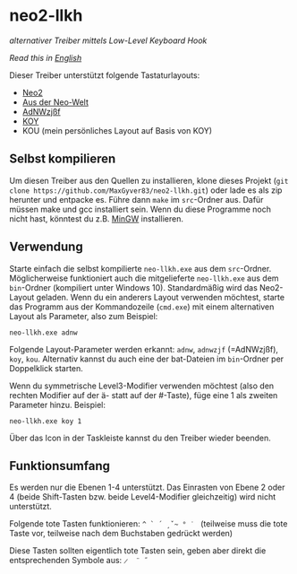 # neo2-llkh

*alternativer Treiber mittels Low-Level Keyboard Hook*

*Read this in [English](README.en.md)*

Dieser Treiber unterstützt folgende Tastaturlayouts:
* [Neo2](http://www.neo-layout.org)
* [Aus der Neo-Welt](http://www.adnw.de)
* [AdNWzjßf](http://adnw.de/index.php?n=Main.AdNWzj%c3%9ff)
* [KOY](http://adnw.de/index.php?n=Main.SeitlicheNachbaranschl%c3%a4ge)
* KOU (mein persönliches Layout auf Basis von KOY)

## Selbst kompilieren
Um diesen Treiber aus den Quellen zu installieren, klone dieses Projekt (`git clone https://github.com/MaxGyver83/neo2-llkh.git`) oder lade es als zip herunter und entpacke es. Führe dann `make` im `src`-Ordner aus. Dafür müssen make und gcc installiert sein. Wenn du diese Programme noch nicht hast, könntest du z.B. [MinGW](https://sourceforge.net/projects/mingw/) installieren.

## Verwendung
Starte einfach die selbst kompilierte `neo-llkh.exe` aus dem `src`-Ordner. Möglicherweise funktioniert auch die mitgelieferte `neo-llkh.exe` aus dem `bin`-Ordner (kompiliert unter Windows 10). Standardmäßig wird das Neo2-Layout geladen. Wenn du ein anderers Layout verwenden möchtest, starte das Programm aus der Kommandozeile (`cmd.exe`) mit einem alternativen Layout als Parameter, also zum Beispiel:

`neo-llkh.exe adnw`

Folgende Layout-Parameter werden erkannt: `adnw`, `adnwzjf` (=AdNWzjßf), `koy`, `kou`. Alternativ kannst du auch eine der bat-Dateien im `bin`-Ordner per Doppelklick starten.

Wenn du symmetrische Level3-Modifier verwenden möchtest (also den rechten Modifier auf der ä- statt auf der #-Taste), füge eine 1 als zweiten Parameter hinzu. Beispiel:

`neo-llkh.exe koy 1`

Über das Icon in der Taskleiste kannst du den Treiber wieder beenden.

## Funktionsumfang
Es werden nur die Ebenen 1-4 unterstützt. Das Einrasten von Ebene 2 oder 4 (beide Shift-Tasten bzw. beide Level4-Modifier gleichzeitig) wird nicht unterstützt.

Folgende tote Tasten funktionieren: ``^ ` ´ ̧ ̌ ~ ° ̇  `` (teilweise muss die tote Taste vor, teilweise nach dem Buchstaben gedrückt werden)

Diese Tasten sollten eigentlich tote Tasten sein, geben aber direkt die entsprechenden Symbole aus: `̷  ¨ ˝`